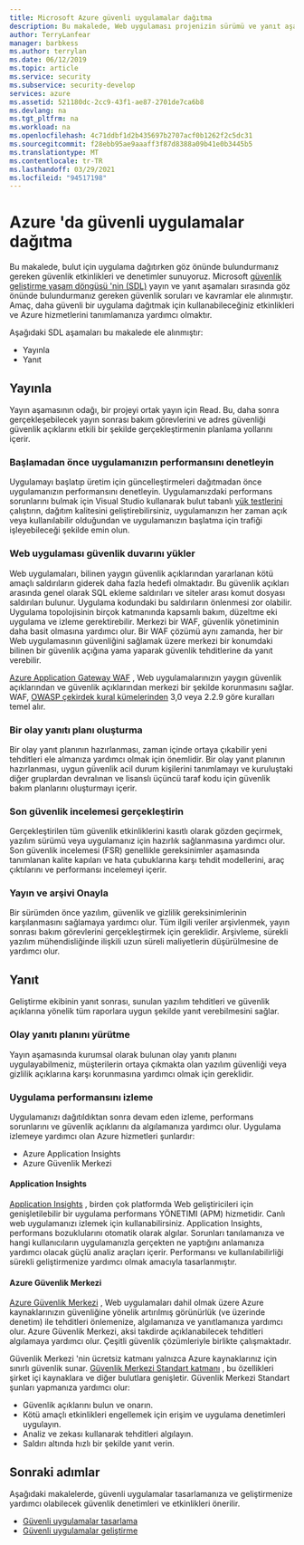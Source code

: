 ```yaml
---
title: Microsoft Azure güvenli uygulamalar dağıtma
description: Bu makalede, Web uygulaması projenizin sürümü ve yanıt aşamaları sırasında göz önünde bulundurmanız gereken en iyi yöntemler açıklanmaktadır.
author: TerryLanfear
manager: barbkess
ms.author: terrylan
ms.date: 06/12/2019
ms.topic: article
ms.service: security
ms.subservice: security-develop
services: azure
ms.assetid: 521180dc-2cc9-43f1-ae87-2701de7ca6b8
ms.devlang: na
ms.tgt_pltfrm: na
ms.workload: na
ms.openlocfilehash: 4c71ddbf1d2b435697b2707acf0b1262f2c5dc31
ms.sourcegitcommit: f28ebb95ae9aaaff3f87d8388a09b41e0b3445b5
ms.translationtype: MT
ms.contentlocale: tr-TR
ms.lasthandoff: 03/29/2021
ms.locfileid: "94517198"
---
```

# <a name="deploy-secure-applications-on-azure"></a>Azure 'da güvenli uygulamalar dağıtma
Bu makalede, bulut için uygulama dağıtırken göz önünde bulundurmanız gereken güvenlik etkinlikleri ve denetimler sunuyoruz. Microsoft [güvenlik geliştirme yaşam döngüsü 'nin (SDL)](/previous-versions/windows/desktop/cc307891(v=msdn.10)) yayın ve yanıt aşamaları sırasında göz önünde bulundurmanız gereken güvenlik soruları ve kavramlar ele alınmıştır. Amaç, daha güvenli bir uygulama dağıtmak için kullanabileceğiniz etkinlikleri ve Azure hizmetlerini tanımlamanıza yardımcı olmaktır.

Aşağıdaki SDL aşamaları bu makalede ele alınmıştır:

- Yayınla
- Yanıt

## <a name="release"></a>Yayınla
Yayın aşamasının odağı, bir projeyi ortak yayın için Read.
Bu, daha sonra gerçekleşebilecek yayın sonrası bakım görevlerini ve adres güvenliği güvenlik açıklarını etkili bir şekilde gerçekleştirmenin planlama yollarını içerir.

### <a name="check-your-applications-performance-before-you-launch"></a>Başlamadan önce uygulamanızın performansını denetleyin

Uygulamayı başlatıp üretim için güncelleştirmeleri dağıtmadan önce uygulamanızın performansını denetleyin. Uygulamanızdaki performans sorunlarını bulmak için Visual Studio kullanarak bulut tabanlı [yük testlerini](https://www.visualstudio.com/docs/test/performance-testing/getting-started/getting-started-with-performance-testing) çalıştırın, dağıtım kalitesini geliştirebilirsiniz, uygulamanızın her zaman açık veya kullanılabilir olduğundan ve uygulamanızın başlatma için trafiği işleyebileceği şekilde emin olun.

### <a name="install-a-web-application-firewall"></a>Web uygulaması güvenlik duvarını yükler

Web uygulamaları, bilinen yaygın güvenlik açıklarından yararlanan kötü amaçlı saldırıların giderek daha fazla hedefi olmaktadır. Bu güvenlik açıkları arasında genel olarak SQL ekleme saldırıları ve siteler arası komut dosyası saldırıları bulunur. Uygulama kodundaki bu saldırıların önlenmesi zor olabilir. Uygulama topolojisinin birçok katmanında kapsamlı bakım, düzeltme eki uygulama ve izleme gerektirebilir. Merkezi bir WAF, güvenlik yönetiminin daha basit olmasına yardımcı olur. Bir WAF çözümü aynı zamanda, her bir Web uygulamasının güvenliğini sağlamak üzere merkezi bir konumdaki bilinen bir güvenlik açığına yama yaparak güvenlik tehditlerine da yanıt verebilir.

[Azure Application Gateway WAF](../../web-application-firewall/ag/ag-overview.md) , Web uygulamalarınızın yaygın güvenlik açıklarından ve güvenlik açıklarından merkezi bir şekilde korunmasını sağlar. WAF, [OWASP çekirdek kural kümelerinden](https://www.owasp.org/index.php/Category:OWASP_ModSecurity_Core_Rule_Set_Project) 3,0 veya 2.2.9 göre kuralları temel alır.

### <a name="create-an-incident-response-plan"></a>Bir olay yanıtı planı oluşturma

Bir olay yanıt planının hazırlanması, zaman içinde ortaya çıkabilir yeni tehditleri ele almanıza yardımcı olmak için önemlidir. Bir olay yanıt planının hazırlanması, uygun güvenlik acil durum kişilerini tanımlamayı ve kuruluştaki diğer gruplardan devralınan ve lisanslı üçüncü taraf kodu için güvenlik bakım planlarını oluşturmayı içerir.

### <a name="conduct-a-final-security-review"></a>Son güvenlik incelemesi gerçekleştirin

Gerçekleştirilen tüm güvenlik etkinliklerini kasıtlı olarak gözden geçirmek, yazılım sürümü veya uygulamanız için hazırlık sağlanmasına yardımcı olur. Son güvenlik incelemesi (FSR) genellikle gereksinimler aşamasında tanımlanan kalite kapıları ve hata çubuklarına karşı tehdit modellerini, araç çıktılarını ve performansı incelemeyi içerir.

### <a name="certify-release-and-archive"></a>Yayın ve arşivi Onayla

Bir sürümden önce yazılım, güvenlik ve gizlilik gereksinimlerinin karşılanmasını sağlamaya yardımcı olur. Tüm ilgili veriler arşivlenmek, yayın sonrası bakım görevlerini gerçekleştirmek için gereklidir. Arşivleme, sürekli yazılım mühendisliğinde ilişkili uzun süreli maliyetlerin düşürülmesine de yardımcı olur.

## <a name="response"></a>Yanıt
Geliştirme ekibinin yanıt sonrası, sunulan yazılım tehditleri ve güvenlik açıklarına yönelik tüm raporlara uygun şekilde yanıt verebilmesini sağlar.

### <a name="execute-the-incident-response-plan"></a>Olay yanıtı planını yürütme

Yayın aşamasında kurumsal olarak bulunan olay yanıtı planını uygulayabilmeniz, müşterilerin ortaya çıkmakta olan yazılım güvenliği veya gizlilik açıklarına karşı korunmasına yardımcı olmak için gereklidir.

### <a name="monitor-application-performance"></a>Uygulama performansını izleme

Uygulamanızı dağıtıldıktan sonra devam eden izleme, performans sorunlarını ve güvenlik açıklarını da algılamanıza yardımcı olur.
Uygulama izlemeye yardımcı olan Azure hizmetleri şunlardır:

  - Azure Application Insights
  - Azure Güvenlik Merkezi

#### <a name="application-insights"></a>Application Insights

[Application Insights](../../azure-monitor/app/app-insights-overview.md) , birden çok platformda Web geliştiricileri için genişletilebilir bir uygulama performans YÖNETIMI (APM) hizmetidir. Canlı web uygulamanızı izlemek için kullanabilirsiniz. Application Insights, performans bozuklularını otomatik olarak algılar. Sorunları tanılamanıza ve hangi kullanıcıların uygulamanızla gerçekten ne yaptığını anlamanıza yardımcı olacak güçlü analiz araçları içerir. Performansı ve kullanılabilirliği sürekli geliştirmenize yardımcı olmak amacıyla tasarlanmıştır.

#### <a name="azure-security-center"></a>Azure Güvenlik Merkezi

[Azure Güvenlik Merkezi](../../security-center/security-center-introduction.md) , Web uygulamaları dahil olmak üzere Azure kaynaklarınızın güvenliğine yönelik artırılmış görünürlük (ve üzerinde denetim) ile tehditleri önlemenize, algılamanıza ve yanıtlamanıza yardımcı olur. Azure Güvenlik Merkezi, aksi takdirde açıklanabilecek tehditleri algılamaya yardımcı olur. Çeşitli güvenlik çözümleriyle birlikte çalışmaktadır.

Güvenlik Merkezi 'nin ücretsiz katmanı yalnızca Azure kaynaklarınız için sınırlı güvenlik sunar. [Güvenlik Merkezi Standart katmanı](../../security-center/security-center-get-started.md) , bu özellikleri şirket içi kaynaklara ve diğer bulutlara genişletir.
Güvenlik Merkezi Standart şunları yapmanıza yardımcı olur:

  - Güvenlik açıklarını bulun ve onarın.
  - Kötü amaçlı etkinlikleri engellemek için erişim ve uygulama denetimleri uygulayın.
  - Analiz ve zekası kullanarak tehditleri algılayın.
  - Saldırı altında hızlı bir şekilde yanıt verin.

## <a name="next-steps"></a>Sonraki adımlar
Aşağıdaki makalelerde, güvenli uygulamalar tasarlamanıza ve geliştirmenize yardımcı olabilecek güvenlik denetimleri ve etkinlikleri önerilir.

- [Güvenli uygulamalar tasarlama](secure-design.md)
- [Güvenli uygulamalar geliştirme](secure-develop.md)